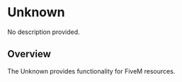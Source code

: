 # <i class="fas fa-file"></i> Unknown

<!--META
nav: true
toc: true
description: No description provided.
-->

No description provided.

## Overview

The Unknown provides functionality for FiveM resources.

